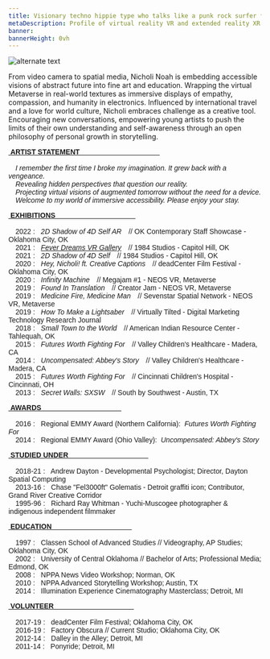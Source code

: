 ```yaml
---
title: Visionary techno hippie type who talks like a punk rock surfer from Oklahoma City
metaDescription: Profile of virtual reality VR and extended reality XR film video production artist
banner:
bannerHeight: 0vh
---
```


<div class="row">
  <div class="col-md-12">
    <img src="https://lh3.googleusercontent.com/-9X_0qe5RlyKshKh3J-xWaMaadMhxRm-1Lctj82IGVeVZ8rs8DLMznzbpfguJLmmXkb-ZQCm8V7NbgQG2FOcGlBT6F1FyyCqx0jgOeh5edZpUlreZpQTkweH2sv4BilzLNRIOHGQyA=w2400" alt="alternate text">
  </div>
</div>




From video camera to spatial media, Nicholi Noah is embedding accessible visions of abstract future into fine art and education. Wrapping the virtual Metaverse in real-world textures as immersive displays of empathy, compassion, and humanity in electronics. Influenced by international travel and a love for world culture, Nicholi embraces challenge as a creative tool. Encouraging new conversations, empowering young artists to push the limits of their own understanding and self-awareness through an open philosophy of personal growth in storytelling.

<div class="row">
  <div class="col-md-12">
    <p style="font-family:arial"><b><u>&nbsp;ARTIST STATEMENT &nbsp;&nbsp;&nbsp;&nbsp;&nbsp;&nbsp;&nbsp;&nbsp;&nbsp;&nbsp;&nbsp;&nbsp;&nbsp;&nbsp;&nbsp;&nbsp;&nbsp;&nbsp;&nbsp;&nbsp;&nbsp;&nbsp;&nbsp;&nbsp;&nbsp;&nbsp;&nbsp;&nbsp;&nbsp;&nbsp;&nbsp;&nbsp;&nbsp;&nbsp;&nbsp;&nbsp;&nbsp;&nbsp;&nbsp;&nbsp;</u></b></br><br>
    &emsp;<i>I remember the first time I broke my imagination. It grew back with a vengeance.</br>
    &emsp;Revealing hidden perspectives that question our reality.</br>
    &emsp;Projecting virtual visions of augmented tomorrow without the need for a device.</br>
    &emsp;Welcome to my world of immersive accessibility. Please enjoy your stay.</i></p>
  </div>
</div>

<div class="row">
  <div class="col-md-12">
    <p style="font-family:arial"><b><u>&nbsp;EXHIBITIONS &nbsp;&nbsp;&nbsp;&nbsp;&nbsp;&nbsp;&nbsp;&nbsp;&nbsp;&nbsp;&nbsp;&nbsp;&nbsp;&nbsp;&nbsp;&nbsp;&nbsp;&nbsp;&nbsp;&nbsp;&nbsp;&nbsp;&nbsp;&nbsp;&nbsp;&nbsp;&nbsp;&nbsp;&nbsp;&nbsp;&nbsp;&nbsp;&nbsp;&nbsp;&nbsp;&nbsp;&nbsp;&nbsp;&nbsp;&nbsp;</u></b></br></br>
    &emsp;2022 : &nbsp; <i>2D Shadow of 4D Self AR</i>&emsp;// OK Contemporary Staff Showcase - Oklahoma City, OK</br>
    &emsp;2021 : &nbsp; <i><a href="https://www.kosu.org/community-calendar/event/fever-dreams-the-remedy-to-your-reality">Fever Dreams VR Gallery</a></i>&emsp;// 1984 Studios - Capitol Hill, OK</br>
    &emsp;2021 : &nbsp; <i>2D Shadow of 4D Self</i>&emsp;// 1984 Studios - Capitol Hill, OK</br>
	&emsp;2020 : &nbsp; <i>Hey, Nicholi! ft. Creative Captions</i>&emsp;// deadCenter Film Festival - Oklahoma City, OK</br>
	&emsp;2020 : &nbsp; <i>Infinity Machine</i>&emsp;// Megajam #1 - NEOS VR, Metaverse</br>
	&emsp;2019 : &nbsp; <i>Found In Translation</i>&emsp;// Creator Jam - NEOS VR, Metaverse</br>
	&emsp;2019 : &nbsp; <i>Medicine Fire, Medicine Man</i>&emsp;// Sevenstar Spatial Network - NEOS VR, Metaverse</br>
	&emsp;2019 : &nbsp; <i>How To Make a Lightsaber</i>&emsp;// Virtually Tilted - Digital Marketing Technology Research Journal</br>
	&emsp;2018 : &nbsp; <i>Small Town to the World</i>&emsp;// American Indian Resource Center - Tahlequah, OK</br>
	&emsp;2015 : &nbsp; <i>Futures Worth Fighting For</i>&emsp;// Valley Children's Healthcare - Madera, CA</br>
	&emsp;2014 : &nbsp; <i>Uncompensated: Abbey's Story</i>&emsp;// Valley Children's Healthcare - Madera, CA</br>
	&emsp;2015 : &nbsp; <i>Futures Worth Fighting For</i>&emsp;// Cincinnati Children's Hospital - Cincinnati, OH</br>
	&emsp;2013 : &nbsp; <i>Secret Walls: SXSW</i>&emsp;// South by Southwest - Austin, TX</br></p>
  </div>
</div>

<div class="row">
  <div class="col-md-12">
    <p style="font-family:arial"><b><u>&nbsp;AWARDS &nbsp;&nbsp;&nbsp;&nbsp;&nbsp;&nbsp;&nbsp;&nbsp;&nbsp;&nbsp;&nbsp;&nbsp;&nbsp;&nbsp;&nbsp;&nbsp;&nbsp;&nbsp;&nbsp;&nbsp;&nbsp;&nbsp;&nbsp;&nbsp;&nbsp;&nbsp;&nbsp;&nbsp;&nbsp;&nbsp;&nbsp;&nbsp;&nbsp;&nbsp;&nbsp;&nbsp;&nbsp;&nbsp;&nbsp;&nbsp;</u></b></br></br>
	&emsp;2016 : &nbsp; Regional EMMY Award (Northern California):&nbsp;&nbsp;<i>Futures Worth Fighting For</i></br>
	&emsp;2014 : &nbsp; Regional EMMY Award (Ohio Valley):&nbsp;&nbsp;<i>Uncompensated: Abbey's Story</i></br>
	</div>
</div>

<div class="row">
  <div class="col-md-12">
    <p style="font-family:arial"><b><u>&nbsp;STUDIED UNDER &nbsp;&nbsp;&nbsp;&nbsp;&nbsp;&nbsp;&nbsp;&nbsp;&nbsp;&nbsp;&nbsp;&nbsp;&nbsp;&nbsp;&nbsp;&nbsp;&nbsp;&nbsp;&nbsp;&nbsp;&nbsp;&nbsp;&nbsp;&nbsp;&nbsp;&nbsp;&nbsp;&nbsp;&nbsp;&nbsp;&nbsp;&nbsp;&nbsp;&nbsp;&nbsp;&nbsp;&nbsp;&nbsp;&nbsp;&nbsp;</u></b></br></br>
	&emsp;2018-21 : &nbsp; Andrew Dayton - Developmental Psychologist; Director, Dayton Spatial Computing</br>
	&emsp;2013-16 : &nbsp; Chase "Fel3000ft" Golematis - Detroit graffiti icon; Contributor, Grand River Creative Corridor</br>
	&emsp;1995-96 : &nbsp; Richard Ray Whitman - Yuchi-Muscogee photographer & indigenous independent filmmaker</br>
	</div>
</div>

<div class="row">
  <div class="col-md-12">
    <p style="font-family:arial"><b><u>&nbsp;EDUCATION &nbsp;&nbsp;&nbsp;&nbsp;&nbsp;&nbsp;&nbsp;&nbsp;&nbsp;&nbsp;&nbsp;&nbsp;&nbsp;&nbsp;&nbsp;&nbsp;&nbsp;&nbsp;&nbsp;&nbsp;&nbsp;&nbsp;&nbsp;&nbsp;&nbsp;&nbsp;&nbsp;&nbsp;&nbsp;&nbsp;&nbsp;&nbsp;&nbsp;&nbsp;&nbsp;&nbsp;&nbsp;&nbsp;&nbsp;&nbsp;</u></b></br></br>
	&emsp;1997 : &nbsp; Classen School of Advanced Studies // Videography, AP Studies; Oklahoma City, OK</br>
	&emsp;2002 : &nbsp; University of Central Oklahoma // Bachelor of Arts; Professional Media; Edmond, OK</br>
	&emsp;2008 : &nbsp; NPPA News Video Workshop; Norman, OK</br>
	&emsp;2010 : &nbsp; NPPA Advanced Storytelling Workshop; Austin, TX</br>
	&emsp;2014 : &nbsp; Illumination Experience Cinematography Masterclass; Detroit, MI</br>
	</div>
</div>

<div class="row">
  <div class="col-md-12">
    <p style="font-family:arial"><b><u>&nbsp;VOLUNTEER &nbsp;&nbsp;&nbsp;&nbsp;&nbsp;&nbsp;&nbsp;&nbsp;&nbsp;&nbsp;&nbsp;&nbsp;&nbsp;&nbsp;&nbsp;&nbsp;&nbsp;&nbsp;&nbsp;&nbsp;&nbsp;&nbsp;&nbsp;&nbsp;&nbsp;&nbsp;&nbsp;&nbsp;&nbsp;&nbsp;&nbsp;&nbsp;&nbsp;&nbsp;&nbsp;&nbsp;&nbsp;&nbsp;&nbsp;&nbsp;</u></b></br></br>
	&emsp;2017-19 : &nbsp; deadCenter Film Festival; Oklahoma City, OK</br>
	&emsp;2016-19 : &nbsp; Factory Obscura // Current Studio; Oklahoma City, OK</br>
	&emsp;2012-14 : &nbsp; Dalley in the Alley; Detroit, MI</br>
	&emsp;2011-14 : &nbsp; Ponyride; Detroit, MI</br>
	</div>
</div>


<!-- ### [Click here to DOWNLOAD MY RESUME](/NicholiNoah_resume23.pdf) -->

